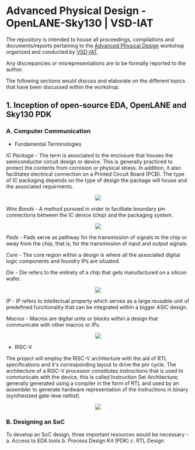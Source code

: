 # Advanced Physical Design - OpenLANE-Sky130 | VSD-IAT 

The repository is intended to house all proceedings, compilations and documents/reports pertaining to the [Advanced Physical Design](https://www.vlsisystemdesign.com/advanced-physical-design-using-openlane-sky130/) workshop organized and conducted by [VSD-IAT](https://www.vlsisystemdesign.com/).

Any discrepancies or misrepresentations are to be formally reported to the author.

The following sections would discuss and elaborate on the different topics that have been discussed within the workshop.

## 1. Inception of open-source EDA, OpenLANE and Sky130 PDK



### A. Computer Communication


* Fundamental Terminologies

*IC Package* - The term is associated to the enclosure that houses the semiconductor circuit design or device. This is generally practiced to protect the contents from corrosion or physical stress. In addition, it also facilitates electrical connection on a Printed Circuit Board (PCB). The type of IC packaging depends on the type of design the package will house and the associated requirments.


<p align="center">
  <img src="https://i.imgur.com/ATUGv6k.png">
</p>
 

*Wire Bonds* - A method pursued in order to facilitate boundary pin connections between the IC device (chip) and the packaging system.

<p align="center">
  <img src="https://gcdnb.pbrd.co/images/MXn667EtOMIV.png?o=1">
</p>


*Pads* - Pads serve as pathway for the transmission of signals to the chip or away from the chip, that is, for the transmission of input and output signals.

*Core* - The core region within a design is where all the associated digital logic components and foundry IPs are situated.

*Die* - Die refers to the entirety of a chip that gets manufactured on a silicon wafer.


<p align="center">
  <img src="https://gcdnb.pbrd.co/images/G4MYFstpfPcY.png?o=1">
</p>


*IP* - IP refers to intellectual property which serves as a large reusable unit of predefined functionality that can be integrated within a bigger ASIC design.

*Macros* - Macros are digital units or blocks within a design that communicate with other macros or IPs.

<p align="center">
  <img src="https://i.imgur.com/H5eqJuh.png">
</p>



* RISC-V

The project will employ the RISC-V architecture with the aid of RTL specifications and it's corresponding layout to drive the pnr cycle. The architecture of a RISC-V processor constitutes instructions that is used to communicate with the device, this is called Instruction Set Architecture; generally generated using a compiler in the form of RTL and used by an assembler to generate hardware representation of the instructions in binary (synthesized gate-leve netlist).


<p align="center">
  <img src="https://gcdnb.pbrd.co/images/IntXxm4Nv5cW.png?o=1">
</p>


### B. Designing an SoC


To develop an SoC design, three important resources would be necessary - 
a. Access to EDA tools
b. Process Design Kit (PDK)
c. RTL Design 



